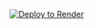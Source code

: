 <a href="https://render.com/deploy?repo=https://github.com/nyanko3/haihu.git">
<img src="https://render.com/images/deploy-to-render-button.svg" alt="Deploy to Render">
</a>
